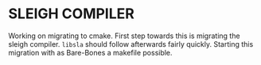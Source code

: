 # SLEIGH COMPILER
Working on migrating to cmake. First step towards this is migrating the sleigh
compiler. `libsla` should follow afterwards fairly quickly. Starting this
migration with as Bare-Bones a makefile possible.
